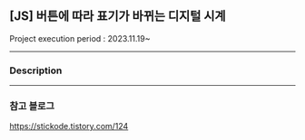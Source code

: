## [JS] 버튼에 따라 표기가 바뀌는 디지털 시계

Project execution period : 2023.11.19~

---

### Description

---
### 참고 블로그
https://stickode.tistory.com/124
